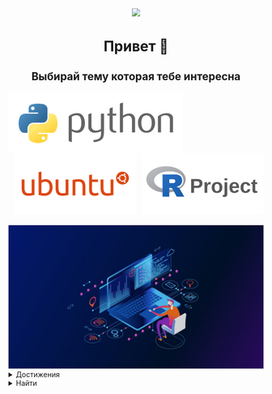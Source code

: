<div id="header" align="center">
  <a href="https://github.com/ZadireyEvgeny/ZadireyEvgeny" ><img src="https://media.giphy.com/media/M9gbBd9nbDrOTu1Mqx/giphy.gif" width="100"/></a>
</div>
<h1 align="center">
  Привет 👋
</h1>
<h2 align="center">
  Выбирай тему которая тебе интересна
</h2>
<h4>
  <div align="center">
    <a href="https://github.com/ZadireyEvgeny/Python" ><img src="python_horizontal_logo_icon_169825.svg" alt="python" style="float:left"/></a>
    <a href="https://github.com/ZadireyEvgeny/os_labs" ><img src="ubuntu_logo_icon_168375.svg" alt="ubuntu"/></a>
    <a href="https://github.com/ZadireyEvgeny/project" ><img src="r_project_logo_icon_169810.svg" alt="project" style="float:right" /></a>
  </div>
</h4>
<a href="#"><img src="fon.jpg"/></a>
</b></details></div>
<details><summary>Достижения</summary><br><div align="center"><b>Простите но у этого человека их нет</b></details></div>
<details><summary>Найти</summary><br><div align="center"><b>
  <div id="badges">
  <a href="https://www.instagram.com/evgenyzadirey/" target="_blank">
    <img src="https://img.shields.io/badge/-Instagram-090909?style=for-the-badge&logo=instagram&logoColor=B4068E" alt="instagram"/>
  </a>
  <a href="https://t.me/ZadireyEvgeny" target="_blank">
    <img src="https://img.shields.io/badge/-Telegram-090909?style=for-the-badge&logo=telegram&logoColor=27A0D9" alt="telegram"/>
  </a>
  <a href="https://vk.com/id638229376" target="_blank">
    <img src="https://img.shields.io/badge/-Vkontakte-090909?style=for-the-badge&logo=Vk&logoColor=4F7DB3" alt="vk"/>
  </a>
  </div>
